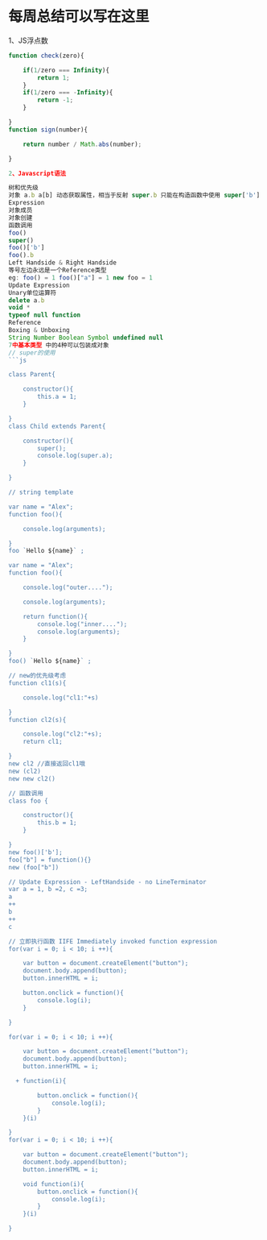 # 每周总结可以写在这里
1、JS浮点数
```js
function check(zero){

	if(1/zero === Infinity){
		return 1;
	}
	if(1/zero === -Infinity){
		return -1;
	}

}
function sign(number){

	return number / Math.abs(number);

}

2、Javascript语法

树和优先级
对象 a.b a[b] 动态获取属性，相当于反射 super.b 只能在构造函数中使用 super['b'] new.target 只能在构造函数中使用，判断一个对象是否根据new关键字创建的
Expression
对象成员
对象创建
函数调用
foo()
super()
foo()['b']
foo().b
Left Handside & Right Handside
等号左边永远是一个Reference类型
eg: foo() = 1 foo()["a"] = 1 new foo = 1
Update Expression
Unary单位运算符
delete a.b
void *
typeof null function
Reference
Boxing & Unboxing
String Number Boolean Symbol undefined null
7中基本类型 中的4种可以包装成对象
// super的使用
```js

class Parent{

	constructor(){
		this.a = 1;
	}

}
class Child extends Parent{

	constructor(){
		super();
		console.log(super.a);
	}

}

// string template

var name = "Alex"; 
function foo(){

	console.log(arguments);

}
foo `Hello ${name}` ; 

var name = "Alex"; 
function foo(){

	console.log("outer...."); 

	console.log(arguments);

	return function(){
		console.log("inner...."); 
		console.log(arguments); 
	}

}
foo() `Hello ${name}` ; 

// new的优先级考虑
function cl1(s){

	console.log("cl1:"+s)

}
function cl2(s){

	console.log("cl2:"+s);
	return cl1;

}
new cl2 //直接返回cl1哦
new (cl2)
new new cl2()

// 函数调用
class foo {

	constructor(){
		this.b = 1;
	}

}
new foo()['b']; 
foo["b"] = function(){}
new (foo["b"])

// Update Expression - LeftHandside - no LineTerminator
var a = 1, b =2, c =3; 
a
++
b
++
c

// 立即执行函数 IIFE Immediately invoked function expression
for(var i = 0; i < 10; i ++){

	var button = document.createElement("button");
	document.body.append(button);
	button.innerHTML = i;

	button.onclick = function(){
		console.log(i);
	}

}

for(var i = 0; i < 10; i ++){

	var button = document.createElement("button");
	document.body.append(button);
	button.innerHTML = i;

  + function(i){

		button.onclick = function(){
			console.log(i);
		}
	}(i)

}
for(var i = 0; i < 10; i ++){

	var button = document.createElement("button");
	document.body.append(button);
	button.innerHTML = i;

	void function(i){
		button.onclick = function(){
			console.log(i);
		}
	}(i)

}

